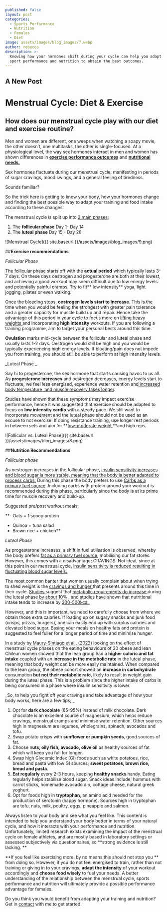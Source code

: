 ```yaml
---
published: false
layout: post
categories:
  - Sports Performance
  - Nutrition
  - Females
  - Diet
image: assets/images/blog_images/7.webp
author: rebecca
description: >-
  Knowing how your hormones shift during your cycle can help you adapt your
  sport performance and nutrition to obtain the best outcomes.
---
```

## A New Post
# **Menstrual Cycle: Diet & Exercise**

## How does our menstrual cycle play with our diet and exercise routine? 

Men and women are different, one weeps when watching a soapy movie, the other doesn’t, one multitasks,  the other is single-focused. At a physiological level, the way sex hormones interact in men and women has shown differences in **[exercise performance outcomes](https://www.mdpi.com/1660-4601/19/9/4946/htm)** and **[nutritional needs. ](https://jissn.biomedcentral.com/articles/10.1186/s12970-021-00422-8)**

Sex hormones fluctuate during our menstrual cycle, manifesting in periods of sugar cravings, mood swings, and a general feeling of tiredness.

Sounds familiar? 

So the trick here is getting to know your body, how your hormones change and finding the best possible way to adapt your training and food intake according to these changes. 

The menstrual cycle is split up into [2 main phases](https://www.ncbi.nlm.nih.gov/books/NBK279054/); 

1. The **follicular phase** Day 1- Day 14
2. The **luteal phase**  Day 15 - Day 28 

![Menstrual Cycle]({{ site.baseurl }}/assets/images/blog_images/9.png)

##**Exercise recommendations**

_Follicular Phase_

The follicular phase starts off with the **actual period** which typically lasts 3-7 days. On these days oestrogen and progesterone are both at their lowest, and achieving a good workout may seem difficult due to low energy levels and potentially painful cramps. Try to fit** low intensity** yoga, light jogging, pilates or even walking. 

Once the bleeding stops, **oestrogen levels start to increase**. This is the time when you would be feeling the strongest with greater pain tolerance and a greater capacity for muscle build up and repair. Hence take the advantage of this period in your cycle to focus more on [lifting heavy weights ](https://www.ncbi.nlm.nih.gov/pmc/articles/PMC4236309/)and incorporating **high intensity** workouts. If you are following a training programme, aim to target your personal bests around this time. 

**Ovulation** marks mid-cycle between the follicular and luteal phase and usually lasts 1-2 days. Oestrogen would still be high and you would be typically experiencing high energy levels. If bloating/pain does not impede you from training, you should still be able to perform at high intensity levels. 

_Luteal Phase _

Say hi to progesterone, the sex hormone that starts causing havoc to us all. As **progesterone increases** and oestrogen decreases, energy levels start to fluctuate, we feel less energised, experience water retention and[ increased body temperature, and muscle recovery takes longer](https://jissn.biomedcentral.com/articles/10.1186/s12970-021-00422-8). 

Studies have shown that these symptoms may impact exercise performance, hence it was suggested that exercise should be adapted to focus on **low intensity cardio** with a steady pace. We still want to incorporate movement and the luteal phase should not be used as an excuse to not exercise. If doing resistance training, use longer rest periods in between sets and aim for **[low-moderate weight ](https://www.ncbi.nlm.nih.gov/pmc/articles/PMC5376807/)**and high reps. 

![Follicular vs. Luteal Phase]({{ site.baseurl }}/assets/images/blog_images/8.png)

##**Nutrition Recommendations**

_Follicular phase_

As oestrogen increases in the follicular phase, [insulin sensitivity increases and blood sugar is more stable, meaning that the body is better adapted to process carbs.](https://jissn.biomedcentral.com/articles/10.1186/s12970-021-00422-8) During this phase the body prefers to use [Carbs as a primary fuel source](https://www.mdpi.com/978584). Including carbs with protein around your workout is recommended during this phase, particularly since the body is at its prime time for muscle recovery and build-up. 

Suggested pre/post workout meals; 

**- Oats + 1 scoop protein 
- Quinoa + tuna salad
- Brown rice + chicken**

_Luteal Phase_

As progesterone increases, a shift in fuel utilisation is observed, whereby the body prefers [fat as a primary fuel source](https://www.mdpi.com/978584), mobilising our fat stores. However, this comes with a disadvantage; CRAVINGS. Not ideal, since at this point in our menstrual cycle, [insulin sensitivity is reduced resulting in fluctuating blood sugar levels.](https://jissn.biomedcentral.com/articles/10.1186/s12970-021-00422-8)

The most common banter that women usually complain about when trying to shed weight is the [cravings and hunger ](https://www.sciencedirect.com/science/article/abs/pii/S0306453020301323)that presents around this time in their cycle. [Studies ](https://journals.plos.org/plosone/article?id=10.1371/journal.pone.0236025)suggest that [metabolic requirements do increase ](https://pubmed.ncbi.nlm.nih.gov/31981319/)during the luteal phase[ by about 10%](https://www.cambridge.org/core/journals/proceedings-of-the-nutrition-society/article/resting-metabolic-rate-and-the-menstrual-cycle/FA5305059409B786DB3C4AE19183ECFB) , and studies have shown that nutritional intake tends to increase by [300-500kcal. ](https://www.sciencedirect.com/science/article/abs/pii/S0003426616300919?via%3Dihub)

However, and this is important, we need to carefully choose from where we obtain those extra calories. If loading up on sugary snacks and junk food (crisps, pizzas, burgers), one can easily end up with surplus calories and elevated blood sugar. Basing your meals on healthy fats and protein is suggested to feel fuller for a longer period of time and minimise hunger. 

In a study by[ Maury-Sintjago et al., (2022)](https://www.mdpi.com/2072-6643/14/10/1997/htm) looking on the effect of menstrual cycle phases on the eating behaviours of 30 obese and lean Chilean women showed that the lean group had a **higher caloric and fat intake** coupled with an **increase in the metabolic rate** in the luteal phase, meaning that body weight can be more easily maintained. When compared to the lean group, the obese cohort showed an **increase in carbohydrate** consumption **but not their metabolic rate**, likely to result in weight gain during the luteal phase. This is a problem since the higher intake of carbs is being consumed in a phase where insulin sensitivity is lower.  

_So, to help you fight off your cravings and take advantage of how your body works, here are a few tips; _

1. Opt for **dark chocolate** (85-95%) instead of milk chocolate. Dark chocolate is an excellent source of magnesium, which helps reduce cravings, menstrual cramps and minimise water retention. Other sources high in magnesium are legumes, wholegrains, spinach, avocados and tofu. 
2. Swap potato crisps with **sunflower or pumpkin seeds**, good sources of fat.
3. Choose n**uts, oily fish, avocado, olive oil** as healthy sources of fat which will keep you full for longer. 
4. Swap high Glycemic Index (GI) foods such as white potatoes, rice, bread and pasta with low GI sources; **sweet potatoes, brown rice, bread and pasta**.
5. **Eat regularly** every 2-3 hours, keeping **healthy snacks** handy. Eating regularly helps stabilise blood sugar. Snack ideas include; hummus with carrot sticks, homemade avocado dip, cottage cheese, natural greek yoghurt. 
6. Opt for foods high in **tryptophan**, an amino acid needed for the production of serotonin (happy hormone). Sources high in tryptophan are tofu, nuts, milk, poultry, eggs, pineapple and salmon. 

Always listen to your body and see what you feel like. This content is intended to help you understand your body better in terms of your natural cycle, and how it interacts with your performance and nutrition. Unfortunately, limited research exists examining the impact of the menstrual cycle on female athletes, and are mostly based in laboratory settings or assessed subjectively via questionnaires, so **strong evidence is still lacking. **

**If you feel like exercising more, by no means this should not stop you ** from doing so. However, if you do not feel energised to train, rather than not training or giving in to your cravings, **adapt the intensity** of your workout accordingly and **choose food wisely** to fuel your needs. A better understanding of the relationship between the menstrual cycle, sports performance and nutrition will ultimately provide a possible performance advantage for females.

Do you think you would benefit from adapting your training and nutrition?
Get in [contact](/contact) with me to get started.
